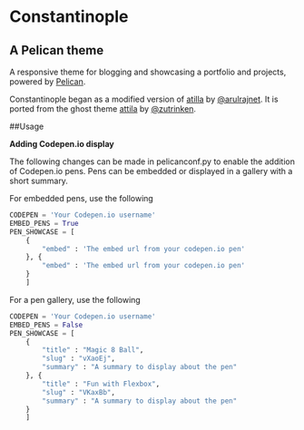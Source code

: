 # Constantinople
## A Pelican theme

A responsive theme for blogging and showcasing a portfolio and projects, powered by [Pelican](https://github.com/getpelican/pelican).

Constantinople began as a modified version of [atilla](https://github.com/arulrajnet/attila) by [@arulrajnet](https://github.com/arulrajnet). It is ported from the ghost theme [attila](https://github.com/zutrinken/attila) by [@zutrinken](https://github.com/zutrinken).

##Usage

**Adding Codepen.io display**

The following changes can be made in pelicanconf.py to enable the addition of Codepen.io pens. Pens can be embedded or displayed in a gallery with a short summary. 

For embedded pens, use the following
```python
CODEPEN = 'Your Codepen.io username'
EMBED_PENS = True
PEN_SHOWCASE = [
    {
        "embed" : 'The embed url from your codepen.io pen'
    }, {
        "embed" : 'The embed url from your codepen.io pen'
    }
    ]
```

For a pen gallery, use the following
```python
CODEPEN = 'Your Codepen.io username'
EMBED_PENS = False
PEN_SHOWCASE = [
    {
        "title" : "Magic 8 Ball",
        "slug" : "vXaoEj",
        "summary" : "A summary to display about the pen"
    }, {
        "title" : "Fun with Flexbox",
        "slug" : "VKaxBb",
        "summary" : "A summary to display about the pen"
    }
    ]
```
